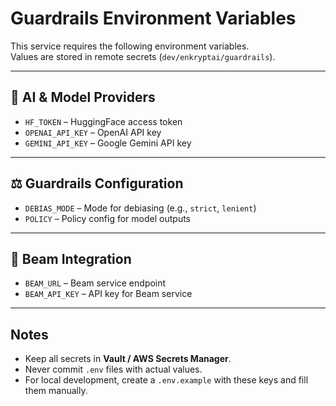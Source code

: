 # Guardrails Environment Variables

This service requires the following environment variables.  
Values are stored in remote secrets (`dev/enkryptai/guardrails`).

---

## 🤖 AI & Model Providers
- `HF_TOKEN` – HuggingFace access token
- `OPENAI_API_KEY` – OpenAI API key
- `GEMINI_API_KEY` – Google Gemini API key

---

## ⚖️ Guardrails Configuration
- `DEBIAS_MODE` – Mode for debiasing (e.g., `strict`, `lenient`)
- `POLICY` – Policy config for model outputs

---

## 📡 Beam Integration
- `BEAM_URL` – Beam service endpoint
- `BEAM_API_KEY` – API key for Beam service

---

## Notes
- Keep all secrets in **Vault / AWS Secrets Manager**.
- Never commit `.env` files with actual values.
- For local development, create a `.env.example` with these keys and fill them manually.


